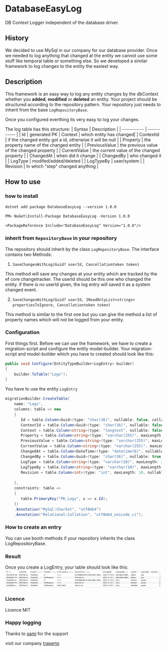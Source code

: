 # DatabaseEasyLog
DB Context Logger independent of the database driver.

## History
We decided to use MySql in our company for our database provider.
Once we needed to log anything that changed at the entity we cannot use some stuff like temporal table or something else.
So we developed a similar framework to log changes to the entity the easiest way.

## Description
This framework is an easy way to log any entity changes by the dbContext whether you **added**, **modified** or **deleted** an entity.
Your project should be structured according to the repository pattern. Your repository just needs to inherit from the base `LogRepositoryBase`.

Once you configured everthing its very easy to log your changes.

The log table has this structure:
| Syntax      | Description |
| ----------- | ----------- |
| Id          | generated PK
| Context   | which entity has changed|
| ContextId   | if the changed entity got a id, otherwise it will be null        |
| Property   | the property name of the changed entity        |
| PreviousValue   | the previous value of the changed property        |
| CurrentValue   | the current value of the changed property        |
| ChangedAt   | when did it change        |
| ChangedBy   | who changed it        |
| LogType   | modifed/added/deleted        |
| LogTypeBy   | user/system        |
| Revision   | In which "step" changed anything        |

## How to use
### how to install
```
dotnet add package DatabaseEasyLog --version 1.0.0
```

```
PM> NuGet\Install-Package DatabaseEasyLog -Version 1.0.0
```
```
<PackageReference Include="DatabaseEasyLog" Version="1.0.0"/>
```
### inherit from ```RepositoryBase``` in your repository
The repository should inherit by the class ```LogRepositoryBase```. The interface contains two Methods:

1. `SaveChangesWithLog(Guid? userId, Cancellationtoken token)`

 This method will save any changes at your entity which are tracked by the ef core changetracker.
The userId should be this one who changed the entity. if there is no userId given, the log entry will saved it as a system changed event.

2. `SaveChangesWithLog(Guid? userId, IReadOnlyList<strings> propertiesToIgnore, Cancellationtoken token)`

This method is similar to the first one but you can give the method a list of property names which will not be logged from your entity.

### Configuration
First things first.
Before we can use the framework, we have to create a migration-script and configure the entity model-builder. Your migration-script and model-builder which you have to created should look like this:

```csharp
public void Configure(EntityTypeBuilder<LogEntry> builder)
{
    builder.ToTable("Logs");
}
```
You have to use the entity `LogEntry`

```csharp
migrationBuilder.CreateTable(
    name: "Logs",
    columns: table => new
    {
       Id = table.Column<Guid>(type: "char(36)", nullable: false, collation: "utf8mb4_unicode_ci"),
       ContextId = table.Column<Guid>(type: "char(36)", nullable: false, collation: "utf8mb4_unicode_ci"),
       Context = table.Column<string>(type: "longtext", nullable: false, collation: "utf8mb4_unicode_ci").Annotation("MySql:CharSet", "utf8mb4"),
       Property = table.Column<string>(type: "varchar(255)", maxLength: 255, nullable: false, collation: "utf8mb4_unicode_ci").Annotation("MySql:CharSet", "utf8mb4"),
       PreviousValue = table.Column<string>(type: "varchar(255)", maxLength: 255, nullable: true, collation: "utf8mb4_unicode_ci").Annotation("MySql:CharSet", "utf8mb4"),
       CurrentValue = table.Column<string>(type: "varchar(255)", maxLength: 255, nullable: true, collation: "utf8mb4_unicode_ci").Annotation("MySql:CharSet", "utf8mb4"),
       ChangedAt = table.Column<DateTime>(type: "datetime(6)", nullable: false),
       ChangedBy = table.Column<Guid>(type: "char(36)", nullable: true, collation: "utf8mb4_unicode_ci"),
       LogType = table.Column<string>(type: "varchar(10)", maxLength: 255, nullable: true, collation: "utf8mb4_unicode_ci")            .Annotation("MySql:CharSet", "utf8mb4"),
       LogTypeBy = table.Column<string>(type: "varchar(10)", maxLength: 255, nullable: true, collation: "utf8mb4_unicode_ci")            .Annotation("MySql:CharSet", "utf8mb4"),
       Revision = table.Column<int>(type: "int", maxLength: 10, nullable: false)

    },
    constraints: table =>
    {
       table.PrimaryKey("PK_Logs", x => x.Id);
    })
    .Annotation("MySql:CharSet", "utf8mb4")
    .Annotation("Relational:Collation", "utf8mb4_unicode_ci");
```
### How to create an entry
You can use booth methods if your repository inherits the class LogRepositoryBase.

### Result
Once you create a LogEntry, your table should look like this:
![log table](table.png)

### Licence
Licence MIT

### Happy logging

Thanks to [sami](https://github.com/SamiSul) for the support

visit our company [traperto](https://www.traperto.com)
